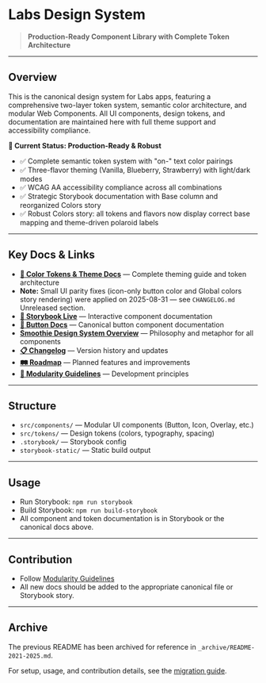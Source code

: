 
# Labs Design System

> **Production-Ready Component Library with Complete Token Architecture**

---

## Overview

This is the canonical design system for Labs apps, featuring a comprehensive two-layer token system, semantic color architecture, and modular Web Components. All UI components, design tokens, and documentation are maintained here with full theme support and accessibility compliance.


**🎯 Current Status: Production-Ready & Robust**
- ✅ Complete semantic token system with "on-" text color pairings
- ✅ Three-flavor theming (Vanilla, Blueberry, Strawberry) with light/dark modes
- ✅ WCAG AA accessibility compliance across all combinations
- ✅ Strategic Storybook documentation with Base column and reorganized Colors story
- ✅ Robust Colors story: all tokens and flavors now display correct base mapping and theme-driven polaroid labels

---



## Key Docs & Links

- **[🎨 Color Tokens & Theme Docs](src/styles/COLORS-DOCS.md)** — Complete theming guide and token architecture
 - **Note:** Small UI parity fixes (icon-only button color and Global colors story rendering) were applied on 2025-08-31 — see `CHANGELOG.md` Unreleased section.
- **[🎨 Storybook Live](https://dreisdesign.github.io/labs/design-system/)** — Interactive component documentation
- **[🔘 Button Docs](src/components/labs-button/BUTTON-DOCS.md)** — Canonical button component documentation
- **[Smoothie Design System Overview](smoothie.md)** — Philosophy and metaphor for all components
- **[📋 Changelog](CHANGELOG.md)** — Version history and updates
- **[🛤️ Roadmap](ROADMAP.md)** — Planned features and improvements
- **[📐 Modularity Guidelines](../.github/instructions/Modularity.instructions.md)** — Development principles

---

## Structure

- `src/components/` — Modular UI components (Button, Icon, Overlay, etc.)
- `src/tokens/` — Design tokens (colors, typography, spacing)
- `.storybook/` — Storybook config
- `storybook-static/` — Static build output

---

## Usage

- Run Storybook: `npm run storybook`
- Build Storybook: `npm run build-storybook`
- All component and token documentation is in Storybook or the canonical docs above.

---

## Contribution

- Follow [Modularity Guidelines](../.github/instructions/Modularity.instructions.md)
- All new docs should be added to the appropriate canonical file or Storybook story.

---

## Archive

The previous README has been archived for reference in `_archive/README-2021-2025.md`.

For setup, usage, and contribution details, see the [migration guide](../_dev/_documents/DESIGN-SYSTEM-MIGRATION-GUIDE.md).
